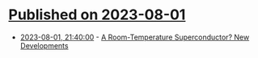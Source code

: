# [Published on 2023-08-01](index.md)

* [2023-08-01, 21:40:00](https://hardware.slashdot.org/story/23/08/01/212235/a-room-temperature-superconductor-new-developments?utm_source=rss1.0mainlinkanon&utm_medium=feed) - [A Room-Temperature Superconductor? New Developments](https://hardware.slashdot.org/story/23/08/01/212235/a-room-temperature-superconductor-new-developments?utm_source=rss1.0mainlinkanon&utm_medium=feed)
